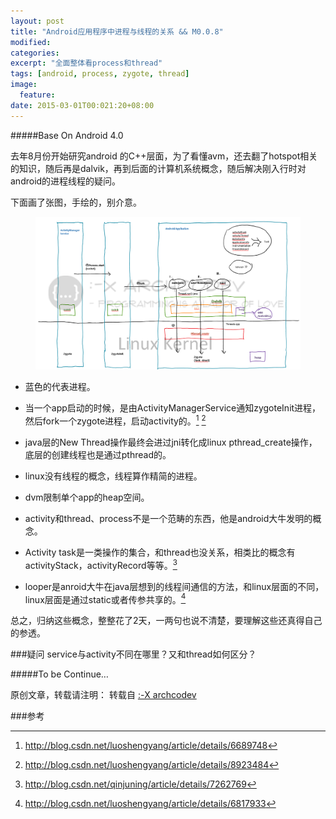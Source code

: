 ```yaml
---
layout: post
title: "Android应用程序中进程与线程的关系 && M0.0.8"
modified:
categories: 
excerpt: "全面整体看process和thread"
tags: [android, process, zygote, thread]
image:
  feature:
date: 2015-03-01T00:021:20+08:00
---
```

#####Base On Android 4.0

去年8月份开始研究android 的C++层面，为了看懂avm，还去翻了hotspot相关的知识，随后再是dalvik，再到后面的计算机系统概念，随后解决刚入行时对android的进程线程的疑问。

下面画了张图，手绘的，别介意。

<figure>
	<a href="/images/2015/03/01.png"><img src="/images/2015/03/01.png"></a>
</figure>


* 蓝色的代表进程。

* 当一个app启动的时候，是由ActivityManagerService通知zygoteInit进程，然后fork一个zygote进程，启动activity的。[^1] [^2]

* java层的New Thread操作最终会进过jni转化成linux pthread_create操作，底层的创建线程也是通过pthread的。

* linux没有线程的概念，线程算作精简的进程。

* dvm限制单个app的heap空间。

* activity和thread、process不是一个范畴的东西，他是android大牛发明的概念。

* Activity task是一类操作的集合，和thread也没关系，相类比的概念有activityStack，activityRecord等等。[^3]

* looper是anroid大牛在java层想到的线程间通信的方法，和linux层面的不同，linux层面是通过static或者传参共享的。[^4]


总之，归纳这些概念，整整花了2天，一两句也说不清楚，要理解这些还真得自己的参透。

###疑问
service与activity不同在哪里？又和thread如何区分？

#####To be Continue…

原创文章，转载请注明： 转载自 <a href="http://archcodev.com">:-X archcodev</a>

###参考
[^1]: <http://blog.csdn.net/luoshengyang/article/details/6689748>
[^2]: <http://blog.csdn.net/luoshengyang/article/details/8923484>
[^3]: <http://blog.csdn.net/qinjuning/article/details/7262769>
[^4]: <http://blog.csdn.net/luoshengyang/article/details/6817933>